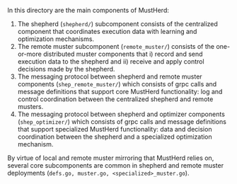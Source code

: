 In this directory are the main components of MustHerd:
1. The shepherd (```shepherd/```) subcomponent consists of the centralized component that coordinates execution data with learning and optimization mechanisms.
2. The remote muster subcomponent (```remote_muster/```) consists of the one-or-more distributed muster components that i) record and send execution data to the shepherd and ii) receive and apply control decisions made by the shepherd.
3. The messaging protocol between shepherd and remote muster components (```shep_remote_muster/```) which consists of grpc calls and message definitions that support core MustHerd functionality: log and control coordination between the centralized shepherd and remote musters.
4. The messaging protocol between shepherd and optimizer components (```shep_optimizer/```) which consists of grpc calls and message definitions that support specialized MustHerd functionality: data and decision coordination between the shepherd and a specialized optimization mechanism.

By virtue of local and remote muster mirroring that MustHerd relies on, several core subcomponents are common in shepherd and remote muster deployments (```defs.go, muster.go, <specialized>_muster.go```).
